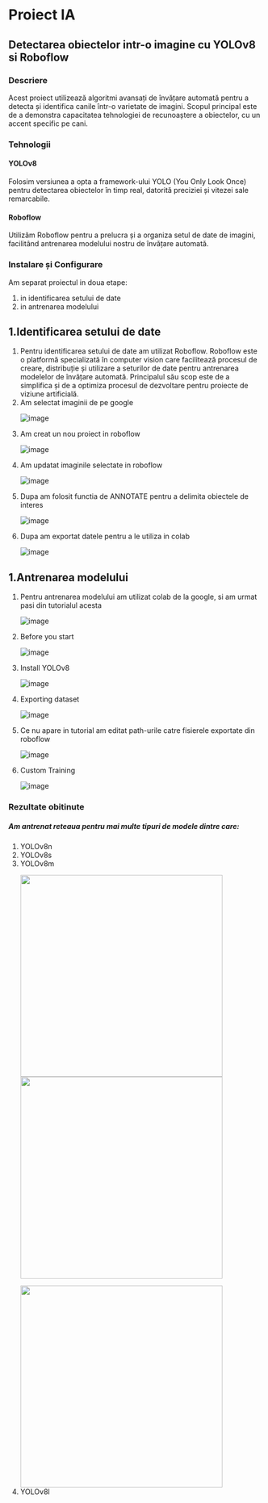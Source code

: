 <h1>Proiect IA</h1>

<h2>Detectarea obiectelor intr-o imagine cu YOLOv8 si Roboflow</h1>

<h3>Descriere</h3>
 Acest proiect utilizează algoritmi avansați de învățare automată pentru a detecta și identifica canile într-o varietate de imagini. Scopul principal este de a demonstra capacitatea tehnologiei de recunoaștere a obiectelor, cu un accent specific pe cani.

<h3>Tehnologii </h3>
<h4>YOLOv8</h4> Folosim versiunea a opta a framework-ului YOLO (You Only Look Once) pentru detectarea obiectelor în timp real, datorită preciziei și vitezei sale remarcabile.
 <h4>Roboflow</h4> Utilizăm Roboflow pentru a prelucra și a organiza setul de date de imagini, facilitând antrenarea modelului nostru de învățare automată.

<h3> Instalare și Configurare </h3>
Am separat proiectul in doua etape: <br>
<ol>
    <li>in identificarea setului de date</li> 
   <li> in antrenarea modelului </li>
</ol>
<h2>1.Identificarea setului de date</h2>   
<ol>
 <li>Pentru identificarea setului de date am utilizat Roboflow. Roboflow este o platformă specializată în computer vision care facilitează procesul de creare, distribuție și utilizare a seturilor de date pentru antrenarea modelelor de învățare automată. Principalul său scop este de a simplifica și de a optimiza procesul de dezvoltare pentru proiecte de viziune artificială.</li>
<li>Am selectat imaginii de pe google </li>

 ![image](https://github.com/Aruncutean/ProiectIA/assets/52048476/ce3fef68-15ef-45f5-8b28-e600a353dc38)

 <li>Am creat un nou proiect in roboflow  </li>

 ![image](https://github.com/Aruncutean/ProiectIA/assets/52048476/f148ddf0-d372-4106-8fb4-28a987fad4d3)

 <li>Am updatat imaginile selectate in roboflow  </li>

 ![image](https://github.com/Aruncutean/ProiectIA/assets/52048476/a5948ba6-904a-4fa8-94ea-8ea5beae5931)

 <li>Dupa am folosit functia de ANNOTATE pentru a delimita obiectele de interes  </li>
 
![image](https://github.com/Aruncutean/ProiectIA/assets/52048476/67151fa2-8aee-402c-9b71-002c8ef02cfb)

<li>Dupa am exportat datele pentru a le utiliza in colab </li>

![image](https://github.com/Aruncutean/ProiectIA/assets/52048476/6991ec3c-847e-4aa3-b6b7-87b776cb37b8)


</ol>


<h2>1.Antrenarea modelului</h2>
<ol>
  <li>
  Pentru antrenarea modelului am utilizat colab de la google, si am urmat pasi din tutorialul acesta
  </li>
  
 ![image](https://github.com/Aruncutean/ProiectIA/assets/52048476/ce12001b-dcd5-481a-8007-7cff83d93078)

 <li>Before you start </li>

 ![image](https://github.com/Aruncutean/ProiectIA/assets/52048476/66527519-03b2-4773-8ea4-1f5d66f7f27d)

<li>Install YOLOv8 </li>

![image](https://github.com/Aruncutean/ProiectIA/assets/52048476/73fcdbfe-2580-47db-8308-697038741197)

<li>Exporting dataset</li>

![image](https://github.com/Aruncutean/ProiectIA/assets/52048476/e4154fd0-4ee9-40ac-a386-965311e83848)

<li>Ce nu apare in tutorial am editat path-urile catre fisierele exportate din roboflow</li>

![image](https://github.com/Aruncutean/ProiectIA/assets/52048476/15d4bdcb-ff88-4258-9d51-c18282794e29)

<li>Custom Training</li>

![image](https://github.com/Aruncutean/ProiectIA/assets/52048476/b0d891dd-3478-4e7f-9342-574189dcc5d3)

</ol>

<h3>Rezultate obitinute</h3>

<h5>Am antrenat reteaua pentru mai multe tipuri de modele dintre care: </h5>
<ol>
   <li>YOLOv8n </li>
   <li>YOLOv8s </li>
   <li>YOLOv8m </li>
 <p float="left">
  <img src="https://github.com/Aruncutean/ProiectIA/assets/52048476/0bcbbb74-0087-4e3e-b3be-21d039f8404b" width="400" />
  <img src="https://github.com/Aruncutean/ProiectIA/assets/52048476/e2caaa86-cb9a-4cd3-ad43-a808c8664e97" width="400" /> 
</p>
 <img src="https://github.com/Aruncutean/ProiectIA/assets/52048476/c5f5d3cc-d682-49a9-87bc-3ec4356a619b" width="400" /> 

   <li>YOLOv8l </li>
</ol>



